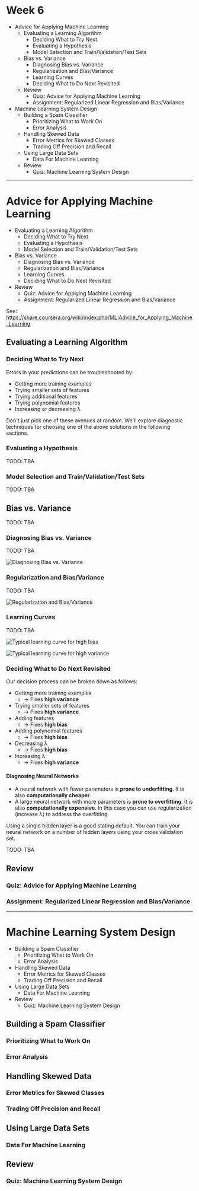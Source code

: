 Week 6
======

- Advice for Applying Machine Learning
    - Evaluating a Learning Algorithm
        - Deciding What to Try Next
        - Evaluating a Hypothesis
        - Model Selection and Train/Validation/Test Sets
    - Bias vs. Variance
        - Diagnosing Bias vs. Variance
        - Regularization and Bias/Variance
        - Learning Curves
        - Deciding What to Do Next Revisited
    - Review
        - Quiz: Advice for Applying Machine Learning
        - Assignment: Regularized Linear Regression and Bias/Variance
- Machine Learning System Design
    - Building a Spam Classifier
        - Prioritizing What to Work On
        - Error Analysis
    - Handling Skewed Data
        - Error Metrics for Skewed Classes
        - Trading Off Precision and Recall
    - Using Large Data Sets
        - Data For Machine Learning
    - Review
        - Quiz: Machine Learning System Design

--------------------------------------------------------------------------------

Advice for Applying Machine Learning
====================================

- Evaluating a Learning Algorithm
    - Deciding What to Try Next
    - Evaluating a Hypothesis
    - Model Selection and Train/Validation/Test Sets
- Bias vs. Variance
    - Diagnosing Bias vs. Variance
    - Regularization and Bias/Variance
    - Learning Curves
    - Deciding What to Do Next Revisited
- Review
    - Quiz: Advice for Applying Machine Learning
    - Assignment: Regularized Linear Regression and Bias/Variance

See: https://share.coursera.org/wiki/index.php/ML:Advice_for_Applying_Machine_Learning

Evaluating a Learning Algorithm
-------------------------------

### Deciding What to Try Next

Errors in your predictions can be troubleshooted by:

- Getting more training examples
- Trying smaller sets of features
- Trying additional features
- Trying polynomial features
- Increasing or decreasing λ

Don't just pick one of these avenues at random. We'll explore diagnostic techniques for choosing one of the above solutions in the following sections.

### Evaluating a Hypothesis

TODO: TBA

### Model Selection and Train/Validation/Test Sets

TODO: TBA

Bias vs. Variance
-----------------

TODO: TBA

### Diagnosing Bias vs. Variance

TODO: TBA

![Diagnosing Bias vs. Variance](../images/features-and-polynom-degree.png)

### Regularization and Bias/Variance

TODO: TBA

![Regularization and Bias/Variance](../images/features-and-polynom-degree-fix.png)

### Learning Curves

TODO: TBA

![Typical learning curve for high bias](../images/learning-curve-high-bias.png)

![Typical learning curve for high variance](../images/learning-curve-high-variance.png)

### Deciding What to Do Next Revisited

Our decision process can be broken down as follows:

- Getting more training examples
    - → Fixes **high variance**
- Trying smaller sets of features
    - → Fixes **high variance**
- Adding features
    - → Fixes **high bias**
- Adding polynomial features
    - → Fixes **high bias**
- Decreasing λ
    - → Fixes **high bias**
- Increasing λ
    - → Fixes **high variance**

#### Diagnosing Neural Networks

- A neural network with fewer parameters is **prone to underfitting**. It is also **computationally cheaper**.
- A large neural network with more parameters is **prone to overfitting**. It is also **computationally expensive**. In this case you can use regularization (increase λ) to address the overfitting.

Using a single hidden layer is a good stating default. You can train your neural network on a number of hidden layers using your cross validation set.

TODO: TBA

Review
------

### Quiz: Advice for Applying Machine Learning

### Assignment: Regularized Linear Regression and Bias/Variance

--------------------------------------------------------------------------------

Machine Learning System Design
==============================

- Building a Spam Classifier
    - Prioritizing What to Work On
    - Error Analysis
- Handling Skewed Data
    - Error Metrics for Skewed Classes
    - Trading Off Precision and Recall
- Using Large Data Sets
    - Data For Machine Learning
- Review
    - Quiz: Machine Learning System Design

Building a Spam Classifier
--------------------------

### Prioritizing What to Work On

### Error Analysis

Handling Skewed Data
--------------------

### Error Metrics for Skewed Classes

### Trading Off Precision and Recall

Using Large Data Sets
---------------------

### Data For Machine Learning

Review
------

### Quiz: Machine Learning System Design

